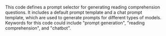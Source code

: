 This code defines a prompt selector for generating reading comprehension questions. It includes a default prompt template and a chat prompt template, which are used to generate prompts for different types of models. Keywords for this code could include "prompt generation", "reading comprehension", and "chatbot".

